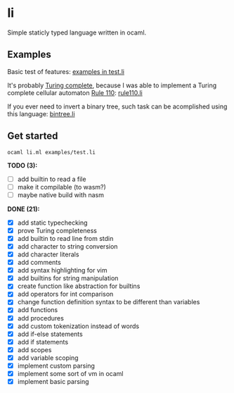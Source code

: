 # li

Simple staticly typed language written in ocaml.

## Examples

Basic test of features:
[examples in test.li](examples/test.li)

It's probably [Turing complete](https://en.wikipedia.org/wiki/Turing_completeness),
because I was able to implement a Turing complete cellular automaton [Rule 110](https://en.wikipedia.org/wiki/Rule_110): 
[rule110.li](examples/rule110.li)

If you ever need to invert a binary tree, such task can be acomplished using this language: [bintree.li](examples/bintree.li)


## Get started

```console
ocaml li.ml examples/test.li
```

<!-- TODOS -->

**TODO (3):**

- [ ] add builtin to read a file
- [ ] make it compilable (to wasm?)
- [ ] maybe native build with nasm

**DONE (21):**

- [x] add static typechecking
- [x] prove Turing completeness
- [x] add builtin to read line from stdin
- [x] add character to string conversion
- [x] add character literals
- [x] add comments
- [x] add syntax highlighting for vim
- [x] add builtins for string manipulation
- [x] create function like abstraction for builtins
- [x] add operators for int comparison
- [x] change function definition syntax to be different than variables
- [x] add functions
- [x] add procedures
- [x] add custom tokenization instead of words
- [x] add if-else statements
- [x] add if statements
- [x] add scopes
- [x] add variable scoping
- [x] implement custom parsing
- [x] implement some sort of vm in ocaml
- [x] implement basic parsing
<!-- ENDTODOS -->

